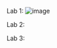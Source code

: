 Lab 1:
![image](https://github.com/DZiggle/CPE-322/assets/144705148/480b364d-a6af-48a4-bdd4-45f3c680462d)

Lab 2:


Lab 3: 
